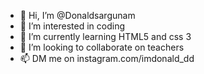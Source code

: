 - 👋 Hi, I’m @Donaldsargunam
- 👀 I’m interested in coding
- 🌱 I’m currently learning HTML5 and css 3
- 💞️ I’m looking to collaborate on teachers
- 📫 DM me on  instagram.com/imdonald_dd

<!---
Donaldsargunam/Donaldsargunam is a ✨ special ✨ repository because its `README.md` (this file) appears on your GitHub profile.
You can click the Preview link to take a look at your changes.
--->

